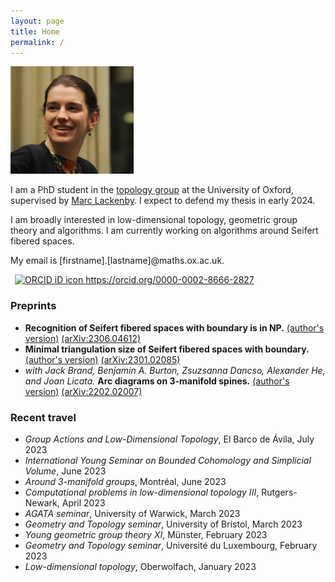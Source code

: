 ```yaml
---
layout: page
title: Home
permalink: /
---
```

<img src="files/profile_2023.jpg" alt="Headshot of me. Photo credit: Stefan Friedl." title="Headshot of me. Photo credit: Stefan Friedl." width=197 height=172 >

I am a PhD student in the [topology group](https://www.maths.ox.ac.uk/groups/topology) at the University of Oxford, supervised by [Marc Lackenby](http://people.maths.ox.ac.uk/lackenby/). I expect to defend my thesis in early 2024.

I am broadly interested in low-dimensional topology, geometric group theory and algorithms.
I am currently working on algorithms around Seifert fibered spaces.

My email is [firstname].[lastname]@maths.ox.ac.uk.

<a
    id="cy-effective-orcid-url"
    class="underline"
     href="https://orcid.org/0000-0002-8666-2827"
     target="orcid.widget"
     rel="me noopener noreferrer"
     style="vertical-align: top">
     <img
        src="https://orcid.org/sites/default/files/images/orcid_16x16.png"
        style="width: 1em; margin-inline-start: 0.5em"
        alt="ORCID iD icon"/>
      https://orcid.org/0000-0002-8666-2827
    </a>

### Preprints
- __Recognition of Seifert fibered spaces with boundary is in NP.__ [(author's version)](papers/AJackson_SFS_recognition_with_boundary.pdf) [(arXiv:2306.04612)](https://arxiv.org/abs/2306.04612)
- __Minimal triangulation size of Seifert fibered spaces with boundary.__ [(author's version)](papers/AJackson_SFS_Triangulation_bound.pdf) [(arXiv:2301.02085)](https://arxiv.org/abs/2301.02085)
- _with Jack Brand, Benjamin A. Burton, Zsuzsanna Dancso, Alexander He, and Joan Licata._ __Arc diagrams on 3-manifold spines.__ [(author's version)](papers/MFO_MATRIX_Knot_Projections.pdf) [(arXiv:2202.02007)](https://arxiv.org/abs/2202.02007)

### Recent travel
- *Group Actions and Low-Dimensional Topology*, El Barco de Ávila, July 2023
- *International Young Seminar on Bounded Cohomology and Simplicial Volume*, June 2023
- *Around 3-manifold groups*, Montréal, June 2023
- *Computational problems in low-dimensional topology III*, Rutgers-Newark, April 2023
- *AGATA seminar*, University of Warwick, March 2023
- *Geometry and Topology seminar*, University of Bristol, March 2023
- *Young geometric group theory XI*, Münster, February 2023
- *Geometry and Topology seminar*, Université du Luxembourg, February 2023
- *Low-dimensional topology*, Oberwolfach, January 2023
